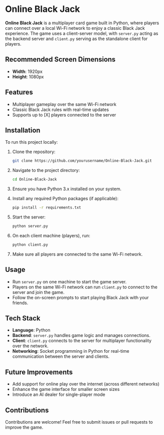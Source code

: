 # Online Black Jack

**Online Black Jack** is a multiplayer card game built in Python, where players can connect over a local Wi-Fi network to enjoy a classic Black Jack experience. The game uses a client-server model, with `server.py` acting as the backend server and `client.py` serving as the standalone client for players.

## Recommended Screen Dimensions
- **Width**: 1920px
- **Height**: 1080px

## Features
- Multiplayer gameplay over the same Wi-Fi network
- Classic Black Jack rules with real-time updates
- Supports up to [X] players connected to the server

## Installation
To run this project locally:

1. Clone the repository:
    ```bash
    git clone https://github.com/yourusername/Online-Black-Jack.git
    ```
2. Navigate to the project directory:
    ```bash
    cd Online-Black-Jack
    ```
3. Ensure you have Python 3.x installed on your system.

4. Install any required Python packages (if applicable):
    ```bash
    pip install -r requirements.txt
    ```

5. Start the server:
    ```bash
    python server.py
    ```

6. On each client machine (players), run:
    ```bash
    python client.py
    ```

7. Make sure all players are connected to the same Wi-Fi network.

## Usage
- Run `server.py` on one machine to start the game server.
- Players on the same Wi-Fi network can run `client.py` to connect to the server and join the game.
- Follow the on-screen prompts to start playing Black Jack with your friends.

## Tech Stack
- **Language**: Python
- **Backend**: `server.py` handles game logic and manages connections.
- **Client**: `client.py` connects to the server for multiplayer functionality over the network.
- **Networking**: Socket programming in Python for real-time communication between the server and clients.

## Future Improvements
- Add support for online play over the internet (across different networks)
- Enhance the game interface for smaller screen sizes
- Introduce an AI dealer for single-player mode

## Contributions
Contributions are welcome! Feel free to submit issues or pull requests to improve the game.
